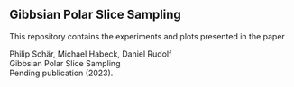 ## Gibbsian Polar Slice Sampling

This repository contains the experiments and plots presented in the paper

Philip Schär, Michael Habeck, Daniel Rudolf  
Gibbsian Polar Slice Sampling  
Pending publication (2023).
